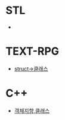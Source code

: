 # STL
- []()

# TEXT-RPG
- [struct->클래스](https://github.com/uniye/Jusin/tree/main/23/08)

# C++
- [객체지향,클래스](https://github.com/uniye/Jusin/tree/main/23/08)


